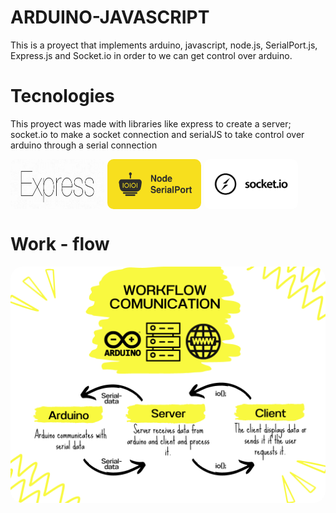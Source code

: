 #   ARDUINO-JAVASCRIPT
This is a proyect that implements arduino, javascript, node.js, SerialPort.js, Express.js and Socket.io in order to we can get control over arduino.

#   Tecnologies
This proyect was made with libraries like express to create a server; socket.io to make a socket connection and serialJS to take control over arduino through a serial connection

<div style= 
    "display:flex;
    flex-direction: row;
    gap:5px;
    margin: 0 0 10px">
    <img src="images/express.js.png" style= 
    "width:150px;
    border-radius: 10px">
    <img src="images/serialport.js.png"
    style= 
    "width:150px;
    border-radius: 10px">
    <img src="images/socket.io.png" style= 
    "width:150px;
    border-radius: 10px;
    background-color: white;">
</div>

# Work - flow
<img src="images/1.png" style= 
    "border-radius: 20px;
    background-color: white;">